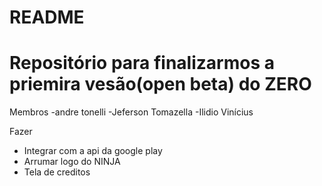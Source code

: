 # README #

# Repositório para finalizarmos a priemira vesão(open beta) do ZERO #

Membros
-andre tonelli
-Jeferson Tomazella
-Ilidio Vinícius

Fazer

- Integrar com a api da google play 
- Arrumar logo do NINJA
- Tela de creditos